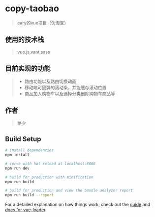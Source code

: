 # copy-taobao

> cary的vue项目（仿淘宝）

## 使用的技术栈

> vue.js,vant,sass

## 目前实现的功能

> * 路由功能以及路由切换动画<br>
> * 移动端可回弹的滚动条，并能缓存滚动位置<br>
> * 商品加入购物车以及选择分类删除购物车商品等<br>

## 作者
> 恪夕

## Build Setup

``` bash
# install dependencies
npm install

# serve with hot reload at localhost:8080
npm run dev

# build for production with minification
npm run build

# build for production and view the bundle analyzer report
npm run build --report
```

For a detailed explanation on how things work, check out the [guide](http://vuejs-templates.github.io/webpack/) and [docs for vue-loader](http://vuejs.github.io/vue-loader).
